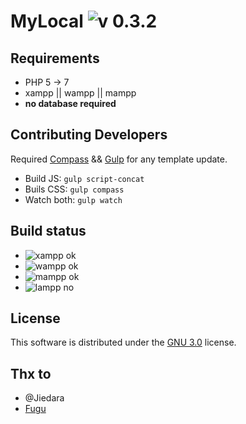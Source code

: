 # MyLocal ![v 0.3.2](https://img.shields.io/badge/version-0.3.2_alpha-blue.svg)

## Requirements

* PHP 5 -> 7
* xampp || wampp || mampp
* **no database required**

## Contributing Developers

Required [Compass](http://compass-style.org/) && [Gulp](https://www.npmjs.com/package/gulp-install) for any template update.

* Build JS: `gulp script-concat`
* Buils CSS: `gulp compass`
* Watch both: `gulp watch`

## Build status

* ![xampp ok](https://img.shields.io/badge/XAMPP_Build-passing-brightgreen.svg)
* ![wampp ok](https://img.shields.io/badge/WAMPP_Build-passing-brightgreen.svg)
* ![mampp ok](https://img.shields.io/badge/MAMPP_Build-passing-brightgreen.svg)
* ![lampp no](https://img.shields.io/badge/MAMPP_Build-unknow-lightgrey.svg)

## License

This software is distributed under the [GNU 3.0](./license.md) license.

## Thx to

* @Jiedara
* [Fugu](http://www.fugu.fr/)